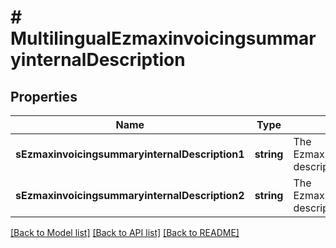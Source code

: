 # # MultilingualEzmaxinvoicingsummaryinternalDescription

## Properties

Name | Type | Description | Notes
------------ | ------------- | ------------- | -------------
**sEzmaxinvoicingsummaryinternalDescription1** | **string** | The Ezmaxinvoicingsummaryinternal description in French | [optional]
**sEzmaxinvoicingsummaryinternalDescription2** | **string** | The Ezmaxinvoicingsummaryinternal description in English | [optional]

[[Back to Model list]](../../README.md#models) [[Back to API list]](../../README.md#endpoints) [[Back to README]](../../README.md)
